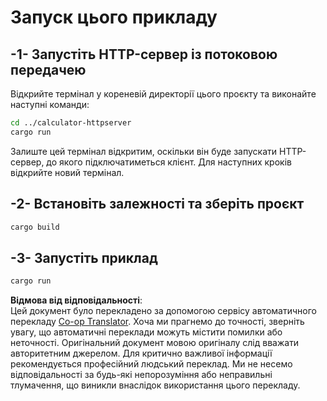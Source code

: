 <!--
CO_OP_TRANSLATOR_METADATA:
{
  "original_hash": "aa5122c6d9868b4b566586f27577ca47",
  "translation_date": "2025-08-18T23:44:07+00:00",
  "source_file": "03-GettingStarted/06-http-streaming/solution/rust/calculator-httpclient/README.md",
  "language_code": "uk"
}
-->
# Запуск цього прикладу

## -1- Запустіть HTTP-сервер із потоковою передачею

Відкрийте термінал у кореневій директорії цього проєкту та виконайте наступні команди:

```bash
cd ../calculator-httpserver
cargo run
```

Залиште цей термінал відкритим, оскільки він буде запускати HTTP-сервер, до якого підключатиметься клієнт. Для наступних кроків відкрийте новий термінал.

## -2- Встановіть залежності та зберіть проєкт

```bash
cargo build
```

## -3- Запустіть приклад

```bash
cargo run
```

**Відмова від відповідальності**:  
Цей документ було перекладено за допомогою сервісу автоматичного перекладу [Co-op Translator](https://github.com/Azure/co-op-translator). Хоча ми прагнемо до точності, зверніть увагу, що автоматичні переклади можуть містити помилки або неточності. Оригінальний документ мовою оригіналу слід вважати авторитетним джерелом. Для критично важливої інформації рекомендується професійний людський переклад. Ми не несемо відповідальності за будь-які непорозуміння або неправильні тлумачення, що виникли внаслідок використання цього перекладу.